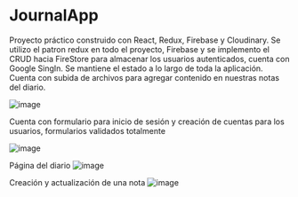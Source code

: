 # JournalApp
Proyecto práctico construido con React, Redux, Firebase y Cloudinary.
Se utilizo el patron redux en todo el proyecto, Firebase y  se implemento el CRUD hacia FireStore para almacenar los usuarios autenticados, cuenta con Google SingIn.
Se mantiene el estado a lo largo de toda la aplicación.
Cuenta con subida de archivos para agregar contenido en nuestras notas del diario.

![image](https://github.com/SantiagoVasquez1099/JournalApp/assets/73012028/0caa5b80-cb58-41dd-85af-094bb265e273)

Cuenta con formulario para inicio de sesión y creación de cuentas para los usuarios, formularios validados totalmente 

![image](https://github.com/SantiagoVasquez1099/JournalApp/assets/73012028/02cf66c3-53b9-486f-a9ee-a248c91f4415)

Página del diario 
![image](https://github.com/SantiagoVasquez1099/JournalApp/assets/73012028/a4bdb206-b96c-47b2-9c5b-acc85ae1aee4)

Creación y actualización de una nota
![image](https://github.com/SantiagoVasquez1099/JournalApp/assets/73012028/7472285b-321b-4360-be09-3d0d22a43fab)



